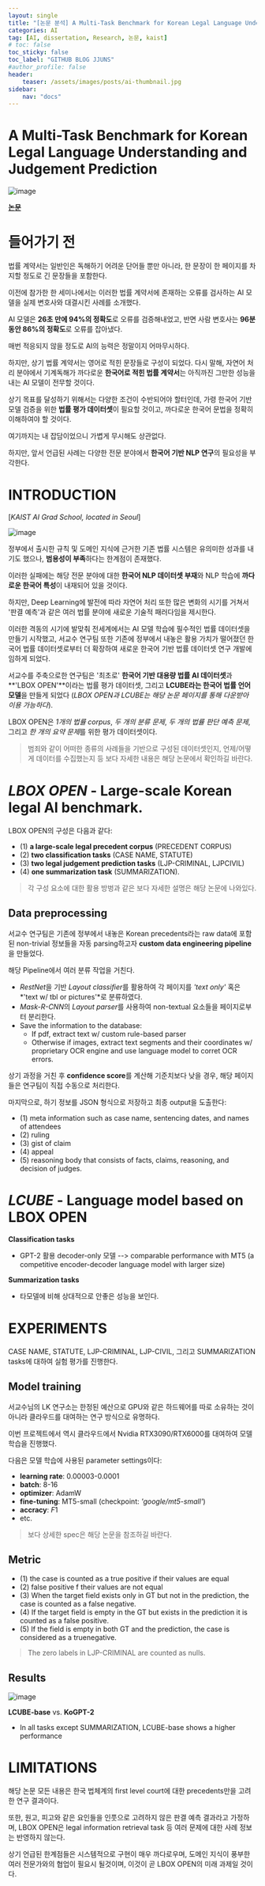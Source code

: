 ```yaml
---
layout: single
title: "[논문 분석] A Multi-Task Benchmark for Korean Legal Language Understanding and Judgement Prediction (arXiv 2022)"
categories: AI
tag: [AI, dissertation, Research, 논문, kaist]
# toc: false
toc_sticky: false
toc_label: "GITHUB BLOG JJUNS"
#author_profile: false
header:
    teaser: /assets/images/posts/ai-thumbnail.jpg
sidebar:
    nav: "docs"
---
```


# A Multi-Task Benchmark for Korean Legal Language Understanding and Judgement Prediction
![image](https://user-images.githubusercontent.com/39285147/184294516-0dad2074-9c87-44f1-af52-6ea4c0b5f174.png)

[**논문**](https://arxiv.org/abs/2206.05224)

# 들어가기 전
법률 계약서는 일반인은 독해하기 어려운 단어들 뿐만 아니라, 한 문장이 한 페이지를 차지할 정도로 긴 문장들을 포함한다.

이전에 참가한 한 세미나에서는 이러한 법률 계약서에 존재하는 오류를 검사하는 AI 모델을 실제 변호사와 대결시킨 사례를 소개했다.

AI 모델은 **26초 만에 94%의 정확도**로 오류를 검증해내었고, 반면 사람 변호사는 **96분 동안 86%의 정확도**로 오류를 잡아냈다.

매번 적응되지 않을 정도로 AI의 능력은 정말이지 어마무시하다.

하지만, 상기 법률 계약서는 영어로 적힌 문장들로 구성이 되었다. 다시 말해, 자연어 처리 분야에서 기계독해가 까다로운 **한국어로 적힌 법률 계약서**는 아직까진 그만한 성능을 내는 AI 모델이 전무할 것이다.

상기 목표를 달성하기 위해서는 다양한 조건이 수반되어야 할터인데, 가령 한국어 기반 모델 검증을 위한 **법률 평가 데이터셋**이 필요할 것이고, 까다로운 한국어 문법을 정확히 이해하여야 할 것이다.

여기까지는 내 잡담이었으니 가볍게 무시해도 상관없다.

하지만, 앞서 언급된 사례는 다양한 전문 분야에서 **한국어 기반 NLP 연구**의 필요성을 부각한다.

# INTRODUCTION
[*KAIST AI Grad School, located in Seoul*]

![image](https://user-images.githubusercontent.com/39285147/184298843-e3edab46-0d27-4a74-a1f1-62762d1a794a.png)

정부에서 출시한 규칙 및 도메인 지식에 근거한 기존 법률 시스템은 유의미한 성과를 내기도 했으나, **범용성이 부족**하다는 한계점이 존재했다.

이러한 실패에는 해당 전문 분야에 대한 **한국어 NLP 데이터셋 부재**와 NLP 학습에 **까다로운 한국어 특성**이 내재되어 있을 것이다.

하지만, Deep Learning에 발전에 따라 자연어 처리 또한 많은 변화의 시기를 거쳐서 '판결 예측'과 같은 여러 법률 분야에 새로운 기술적 패러다임을 제시한다.

이러한 격동의 시기에 발맞춰 전세계에서는 AI 모델 학습에 필수적인 법률 데이터셋을 만들기 시작했고, 서교수 연구팀 또한 기존에 정부에서 내놓은 활용 가치가 떨어졌던 한국어 법률 데이터셋로부터 더 확장하여 새로운 한국어 기반 법률 데이터셋 연구 개발에 임하게 되었다.

서교수를 주축으로한 연구팀은 '최초로' **한국어 기반 대용량 법률 AI 데이터셋**과 **'LBOX OPEN'**이라는 법률 평가 데이터셋, 그리고 **LCUBE라는 한국어 법률 언어 모델**을 만들게 되었다 (*LBOX OPEN과 LCUBE는 해당 논문 페이지를 통해 다운받아 이용 가능하다*).

LBOX OPEN은 *1개의 법률 corpus*, *두 개의 분류 문제*, *두 개의 법률 판단 예측 문제*, 그리고 *한 개의 요약 문제*를 위한 평가 데이터셋이다.

> 범죄와 같이 어떠한 종류의 사례들을 기반으로 구성된 데이터셋인지, 언제/어떻게 데이터를 수집했는지 등 보다 자세한 내용은 해당 논문에서 확인하길 바란다.

# *LBOX OPEN* - Large-scale Korean legal AI benchmark.

LBOX OPEN의 구성은 다음과 같다:
- (1) **a large-scale legal precedent corpus** (PRECEDENT CORPUS)
- (2) **two classification tasks** (CASE NAME, STATUTE)
- (3) **two legal judgement prediction tasks** (LJP-CRIMINAL, LJPCIVIL)
- (4) **one summarization task** (SUMMARIZATION).

> 각 구성 요소에 대한 활용 방벙과 같은 보다 자세한 설명은 해당 논문에 나와있다.

## Data preprocessing
서교수 연구팀은 기존에 정부에서 내놓은 Korean precedents라는 raw data에 포함된 non-trivial 정보들을 자동 parsing하고자 **custom data engineering pipeline**을 만들었다.

해당 Pipeline에서 여러 분류 작업을 거친다.
- *RestNet*을 기반 *Layout classifier*를 활용하여 각 페이지를 *'text only'* 혹은 *'text w/ tbl or pictures'*로 분류하였다.
- *Mask-R-CNN*의 *Layout parser*를 사용하여 non-textual 요소들을 페이지로부터 분리한다.
- Save the information to the database:
  - If pdf, extract text w/ custom rule-based parser
  - Otherwise if images, extract text segments and their coordinates w/ proprietary OCR engine and use language model to corret OCR errors. 

상기 과정을 거친 후 **confidence score**를 계산해 기준치보다 낮을 경우, 해당 페이지들은 연구팀이 직접 수동으로 처리한다.

마지막으로, 하기 정보를 JSON 형식으로 저장하고 최종 output을 도출한다:
- (1) meta information such as case name, sentencing dates, and names of attendees
- (2) ruling
- (3) gist of claim
- (4) appeal
- (5) reasoning body that consists of facts, claims, reasoning, and decision of judges.

# *LCUBE* - Language model based on LBOX OPEN
**Classification tasks**
- GPT-2 활용 decoder-only 모델 --> comparable performance with MT5 (a competitive encoder-decoder language model with larger size)

**Summarization tasks**
- 타모델에 비해 상대적으로 안좋은 성능을 보인다.

# EXPERIMENTS
CASE NAME, STATUTE, LJP-CRIMINAL, LJP-CIVIL, 그리고 SUMMARIZATION tasks에 대하여 실험 평가를 진행한다.

## Model training
서교수님의 LK 연구소는 한정된 예산으로 GPU와 같은 하드웨어를 따로 소유하는 것이 아니라 클라우드를 대여하는 연구 방식으로 유명하다.

이번 프로젝트에서 역시 클라우드에서 Nvidia RTX3090/RTX6000를 대여하여 모델 학습을 진행했다.

다음은 모델 학습에 사용된 parameter settings이다:
- **learning rate**: 0.00003-0.0001
- **batch**: 8-16
- **optimizer**: AdamW
- **fine-tuning**: MT5-small (checkpoint: *'google/mt5-small'*)
- **accracy**: *F*1
- etc.

> 보다 상세한 spec은 해당 논문을 참조하길 바란다.

## Metric
- (1) the case is counted as a true positive if their values are equal
- (2) false positive f their values are not equal
- (3) When the target field exists only in GT but not in the prediction, the case is counted as a false negative.
- (4) If the target field is empty in the GT but exists in the prediction it is counted as a false positive. 
- (5) If the field is empty in both GT and the prediction, the case is considered as a truenegative.

> The zero labels in LJP-CRIMINAL are counted as nulls.

## Results
![image](https://user-images.githubusercontent.com/39285147/184300687-c0aa8c4c-5d9c-4156-b674-737bac61bbd8.png)

**LCUBE-base** vs. **KoGPT-2**
- In all tasks except SUMMARIZATION, LCUBE-base shows a higher performance

# LIMITATIONS
해당 논문 모든 내용은 한국 법체계의 first level court에 대한 precedents만을 고려한 연구 결과이다. 

또한, 원고, 피고와 같은 요인들을 인풋으로 고려하지 않은 판결 예측 결과라고 가정하며, LBOX OPEN은 legal information retrieval task 등 여러 문제에 대한 사례 정보는 반영하지 않는다.

상기 언급된 한계점들은 시스템적으로 구현이 매우 까다로우며, 도메인 지식이 풍부한 여러 전문가와의 협업이 필요시 될것이며, 이것이 곧 LBOX OPEN의 미래 과제일 것이다.
